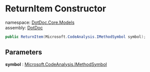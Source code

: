 ﻿# ReturnItem Constructor

namespace: [DotDoc\.Core\.Models](../../DotDoc.Core.Models.md)<br />
assembly: [DotDoc](../../../DotDoc.md)



```csharp
public ReturnItem(Microsoft.CodeAnalysis.IMethodSymbol symbol);
```

## Parameters

__symbol__ : [Microsoft\.CodeAnalysis\.IMethodSymbol](https://docs.microsoft.com/dotnet/api/Microsoft.CodeAnalysis.IMethodSymbol)



